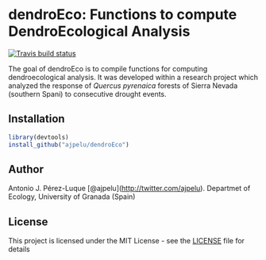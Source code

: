 
<!-- README.md is generated from README.Rmd. Please edit that file -->
dendroEco: Functions to compute DendroEcological Analysis
=========================================================

[![Travis build status](https://travis-ci.org/ajpelu/dendroEco.svg?branch=master)](https://travis-ci.org/ajpelu/dendroEco)

The goal of dendroEco is to compile functions for computing dendroecological analysis. It was developed within a research project which analyzed the response of *Quercus pyrenaica* forests of Sierra Nevada (southern Spani) to consecutive drought events.

Installation
------------

``` r
library(devtools)
install_github("ajpelu/dendroEco")
```

Author
------

Antonio J. Pérez-Luque \[@ajpelu\](<http://twitter.com/ajpelu>). Departmet of Ecology, University of Granada (Spain)

License
-------

This project is licensed under the MIT License - see the [LICENSE](./LICENSE.md) file for details
